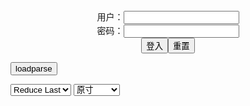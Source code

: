 <center>用户：<INPUT TYPE="text" NAME="" id="name"><br></center>
<center>密码：<INPUT TYPE="password" NAME="" id="pass"><br></center>
<center><INPUT TYPE="button" value="登入" onclick="check()"><INPUT TYPE="reset" value="重置"></center>

<div style="display: none" id="mdm" name="dmd">
  <button onclick="location.reload()">Cover 0</button>
</div>

<button style="display: none" name="dmd" onclick="toggleb()">toggle</button>
<button onclick="loadparse()">loadparse</button>

<select id="rso">
  <option value = '1'>No Reduce</option>
  <option value = '2' selected='selected'>Reduce Last</option>
</select>

<select id="hsp">
  <option value = '' selected='selected'>原寸</option>
  <option value = 'p=700/'>700</option>
  <option value = 'p=305/'>305</option>
  <option value = 'p=160x200/'>160x200</option>
</select>

<br>
<div style="display: none" id="mdc" name="dmd">
</div>

<pre style="display: none" id = "raw">
<!-- 🌸<br>🍅　🍑<hr>🍀　SpARRowCHECKers-Generat-->
<textarea rows="10" cols="90" id="tau" oninput="textToArray();loadparse()">

https://static5.hentai-cosplays.com/upload/20210718/229/234413/p=700/230.jpg
https://static5.hentai-cosplays.com/upload/20211123/247/252007/p=700/54.jpg
https://static8.hentai-cosplays.com/upload/20220315/292/298947/p=700/138.jpg
https://static9.hentai-cosplays.com/upload/20220503/297/303781/p=700/138.jpg
https://static5.hentai-cosplays.com/upload/20211209/253/258630/p=700/3.jpg
https://static9.hentai-cosplays.com/upload/20220503/297/303723/p=700/63.jpg
https://static9.hentai-cosplays.com/upload/20220503/297/303787/p=700/125.jpg
https://static6.hentai-cosplays.com/upload/20211225/264/270152/p=700/125.jpg
https://static9.hentai-cosplays.com/upload/20220503/297/303797/p=700/88.jpg
https://static6.hentai-cosplays.com/upload/20211218/259/264737/p=700/155.jpg
https://static9.hentai-cosplays.com/upload/20220503/297/303772/p=700/153.jpg
https://static9.hentai-cosplays.com/upload/20220503/297/303769/p=700/88.jpg
https://static9.hentai-cosplays.com/upload/20220503/297/303765/p=700/141.jpg
https://static9.hentai-cosplays.com/upload/20220502/297/303539/p=700/101.jpg
https://static9.hentai-cosplays.com/upload/20220502/297/303538/p=700/102.jpg
https://static9.hentai-cosplays.com/upload/20220502/297/303613/p=700/61.jpg
https://static9.hentai-cosplays.com/upload/20220502/297/303618/p=700/100.jpg
https://static9.hentai-cosplays.com/upload/20220502/297/303614/p=700/94.jpg
https://static5.hentai-cosplays.com/upload/20210803/235/239779/p=700/10.jpg
https://static4.hentai-cosplays.com/upload/20210614/227/231830/p=700/74.jpg
https://static5.hentai-cosplays.com/upload/20210801/234/239538/p=700/65.jpg
https://static7.hentai-cosplays.com/upload/20220220/290/296320/p=700/51.jpg
https://static7.hentai-cosplays.com/upload/20220207/288/294712/p=700/56.jpg
https://static5.hentai-cosplays.com/upload/20210718/229/234410/p=700/91.jpg

</textarea><br><!-- 🍀<br>🍑　🍅<hr>🌸 -->

<textarea rows="30" cols="100" id="tar" oninput="loadparse()">

[DJAWA] Mimmi - Rudy The Wolf of Midnight - 23 - エロコスプレ
https://ja.hentai-cosplays.com/image/djawa-mimmi-rudy-the-wolf-of-midnight/page/23/

<font size="1" style="color:#DCDCDC">2022-08-05</font>

DJAWA Mimmi - St. Esther S_Version - 6 - エロコスプレ
https://ja.hentai-cosplays.com/image/djawa-mimmi-st-esther-s_version/page/6/

<font size="1" style="color:#DCDCDC">2022-08-05</font>

[DJAWA] Swimming Lessons #8 - Mimmi - 14 - エロコスプレ
https://ja.hentai-cosplays.com/image/djawa-swimming-lessons-8-mimmi/page/14/

<font size="1" style="color:#DCDCDC">2022-08-05</font>

DJAWA Photo – Mimmi (밈미): “Swimming Lessons #8” (138 ảnh) - 14 - エロコスプレ
https://ja.hentai-cosplays.com/image/djawa-photo--mimmi--swimming-lessons-8-138-nh/page/14/

<font size="1" style="color:#DCDCDC">2022-08-05</font>

DJAWA Mimmi Cyberpunk Girl - エロコスプレ
https://ja.hentai-cosplays.com/image/djawa-mimmi-cyberpunk-girl/

<font size="1" style="color:#DCDCDC">2022-08-05</font>

DJAWA Photo – Echi (이치): “Maid Mansion Nº3” (63 ảnh) - 7 - エロコスプレ
https://ja.hentai-cosplays.com/image/djawa-photo--echi--maid-mansion-n3-63-nh/page/7/

<font size="1" style="color:#DCDCDC">2022-08-05</font>

DJAWA Photo – Echi: “Reine des Lapins” (125 ảnh) - 13 - エロコスプレ
https://ja.hentai-cosplays.com/image/djawa-photo--echi-reine-des-lapins-125-nh/page/13/

<font size="1" style="color:#DCDCDC">2022-08-05</font>

[DJAWA] Echi - Reine des Lapins … - 13 - エロコスプレ
https://ja.hentai-cosplays.com/image/djawa-echi-reine-des-lapins-/page/13/

<font size="1" style="color:#DCDCDC">2022-08-05</font>

DJAWA Photo – Echi: “Staycation #3” (88 ảnh) - 9 - エロコスプレ
https://ja.hentai-cosplays.com/image/djawa-photo--echi-staycation-3-88-nh/page/9/

<font size="1" style="color:#DCDCDC">2022-08-05</font>

[DJAWA] Queen of Thorns - Aram 아람 - エロコスプレ
https://ja.hentai-cosplays.com/image/djawa-queen-of-thorns-aram-/

https://static6.hentai-cosplays.com/upload/20211218/259/264737/p=700/155.jpg

<font size="1" style="color:#DCDCDC">2022-06-06</font>

DJAWA Photo – Bambi (밤비) & Sonson (손손): “Maid Mansion W” (153 ảnh) - エロコスプレ
https://ja.hentai-cosplays.com/image/djawa-photo--bambi--amp-sonson--maid-mansion-w-153-nh/

https://static9.hentai-cosplays.com/upload/20220503/297/303772/p=700/153.jpg

<font size="1" style="color:#DCDCDC">2022-07-26</font>

DJAWA Maruemon (마루에몽) Rider No69 - エロコスプレ
https://ja.hentai-cosplays.com/image/djawa-maruemon--rider-no69/

https://static9.hentai-cosplays.com/upload/20220503/297/303769/p=700/88.jpg

<font size="1" style="color:#DCDCDC">2022-07-26</font>

DJAWA Photo – Son Ye-Eun (손예은): “[Kimetsu no Yaiba] Mitsuri Kanroji” (141 ảnh) - エロコスプレ
https://ja.hentai-cosplays.com/image/djawa-photo--son-ye-eun--kimetsu-no-yaiba-mitsuri-kanroji-141-nh/

https://static9.hentai-cosplays.com/upload/20220503/297/303765/p=700/141.jpg

<font size="1" style="color:#DCDCDC">2022-07-26</font>

DJAWA Jeong Jenny (정제니) Maid Mansion No2 A - エロコスプレ
https://ja.hentai-cosplays.com/image/djawa-jeong-jenny--maid-mansion-no2-a/

https://static9.hentai-cosplays.com/upload/20220502/297/303539/p=700/101.jpg

<font size="1" style="color:#DCDCDC">2022-07-26</font>

DJAWA Jeong Jenny (정제니) Maid Mansion No2 B - エロコスプレ
https://ja.hentai-cosplays.com/image/djawa-jeong-jenny--maid-mansion-no2-b/

https://static9.hentai-cosplays.com/upload/20220502/297/303538/p=700/102.jpg

<font size="1" style="color:#DCDCDC">2022-07-26</font>

DJAWA 정제니The Lord of Nightmares - エロコスプレ
https://ja.hentai-cosplays.com/image/djawa-the-lord-of-nightmares/
https://static9.hentai-cosplays.com/upload/20220502/297/303625/p=700/98.jpg
<font size="1" style="color:#DCDCDC">2022-07-07</font>

DJAWA 피아 Loose and Tight Salmon Pink - エロコスプレ
https://ja.hentai-cosplays.com/image/djawa--loose-and-tight-salmon-pink/

https://static9.hentai-cosplays.com/upload/20220502/297/303613/p=700/61.jpg

<font size="1" style="color:#DCDCDC">2022-07-05</font>

DJAWA 손예은 Naughty Trekking A - エロコスプレ
https://ja.hentai-cosplays.com/image/djawa--naughty-trekking-a/

https://static9.hentai-cosplays.com/upload/20220502/297/303618/p=700/100.jpg

<font size="1" style="color:#DCDCDC">2022-07-05</font>

DJAWA 손예은 Naughty Trekking C - エロコスプレ
https://ja.hentai-cosplays.com/image/djawa--naughty-trekking-c/

https://static9.hentai-cosplays.com/upload/20220502/297/303614/p=700/94.jpg

<font size="1" style="color:#DCDCDC">2022-07-05</font>

[DJAWA] Aram - Azur Lane IJN Noshiro Photo Set - エロコスプレ
https://ja.hentai-cosplays.com/image/djawa-aram-azur-lane-ijn-noshiro-photo-set/

https://static5.hentai-cosplays.com/upload/20210803/235/239779/p=700/10.jpg

<font size="1" style="color:#DCDCDC">2022-06-10</font>

[DJAWA] Aram 아람 - Azur Lane IJN Noshiro 1 - エロコスプレ
https://ja.hentai-cosplays.com/image/djawa-aram--azur-lane-ijn-noshiro-1/

https://static4.hentai-cosplays.com/upload/20210614/227/231830/p=700/74.jpg

<font size="1" style="color:#DCDCDC">2022-06-10</font>

[DJAWA] Aram - Azur Lane IJN Noshiro 写真套图 - エロコスプレ
https://ja.hentai-cosplays.com/image/djawa-aram-azur-lane-ijn-nosiro-photo-/

https://static5.hentai-cosplays.com/upload/20210801/234/239538/p=700/65.jpg

<font size="1" style="color:#DCDCDC">2022-06-10</font>

[DJAWA] Kang Inkyung - Maid in Lace Limitation 写真套图 1 - エロコスプレ
https://ja.hentai-cosplays.com/image/djawa-kang-inkyung-maid-in-lacet-photo-cloak-1/

https://static7.hentai-cosplays.com/upload/20220220/290/296320/p=700/51.jpg

<font size="1" style="color:#DCDCDC">2022-02-22</font>

<font size="2"><b>
Son Ye-Eun (손예은) -DJAWA Photo - [Squid Game] Triangle Soldier - エロコスプレ</b></font><br>
https://ja.hentai-cosplays.com/image/son-ye-eun--djawa-photo-squid-game-triangle-soldier/

https://static7.hentai-cosplays.com/upload/20220207/288/294712/p=700/56.jpg

<font size="1" style="color:#DCDCDC"><b>2022/2/7 下午9:01:10</b></font><br>

<font size="2"><b>
[DJAWA] Jenny - Swimming Lessons #3 - エロコスプレ</b></font><br>
https://ja.hentai-cosplays.com/image/djawa-jenny-swimming-lessons-3/

https://static5.hentai-cosplays.com/upload/20210718/229/234410/p=700/91.jpg

<font size="1" style="color:#DCDCDC"><b>2022/1/17 上午10:35:03</b></font><br>

</textarea>
</pre>

<script src="https://cdn.jsdelivr.net/npm/jquery@3.5.1/dist/jquery.min.js"></script>

<link rel="stylesheet" href="https://cdn.jsdelivr.net/gh/fancyapps/fancybox@3.5.7/dist/jquery.fancybox.min.css" />
<script src="https://cdn.jsdelivr.net/gh/fancyapps/fancybox@3.5.7/dist/jquery.fancybox.min.js"></script>

<script type="text/javascript">

var __urlRegex = /(\b(https?|ftp|file):\/\/[-A-Z0-9+&@#\/%?=~_|!:,.;]*[-A-Z0-9+&@#\/%=~_|])/ig;
var __imgRegex = /\.(?:jpe?g|gif|png)$/i;

textToArray();
loadparse();

function parseURL($string){

    var exp = __urlRegex;
    return $string.replace(exp,function(match){
            __imgRegex.lastIndex=0;
            if(__imgRegex.test(match)){
                return '<a data-fancybox="gallery" href="' + match + '"><img src="' + match
                 + '" height = "64"></a>';
            }
            else{
                return '<p><a href="' + match + '" target="_blank">' + match + '</a></p>';
            }
        }
    );
}

function textToArray(){
  var textArea = document.getElementById("tau");
  var arrayFromTextArea = textArea.value.split(String.fromCharCode(10));
  for ( var i = 0; i < arrayFromTextArea.length; i++ ) {
    generateM(arrayFromTextArea[i]);
  }
}

function generateM(url) {
  mdm.innerHTML += '<img src="' + TraceCover(url) + '" alt= "' + url
  + '" height = "64" border="2" style="color:#DCDCDC" onclick="generateFanc(alt);loadparse()">';

}

function TraceCover(url) {
  var SegmentArr = url.split('/');

  var Extens = SegmentArr.slice(-1).join().split('.').pop();
  var SegmentCount = SegmentArr.length - 2;

  var TopHalf = SegmentArr.slice(0,SegmentCount).join('/');

  return TopHalf + '/p=160x200/1.' + Extens + '\n';

}

function generateFanc(url) {
  var SegmentArr = url.split('/');
  var GeneratCount = SegmentArr.slice(-1).join().split('.').shift();
  var Extens = SegmentArr.slice(-1).join().split('.').pop();
  var SegmentCount = SegmentArr.length;
  var ReduceSegments = document.getElementById('rso').value;
  var HentaiSizeP = document.getElementById('hsp').value;
  var TopHalf = SegmentArr.slice(0,SegmentCount - ReduceSegments).join('/');
  tar.innerHTML = '';

  for (var j = 1; j <= GeneratCount; j++) {
    tar.innerHTML += TopHalf + '/' + HentaiSizeP + j + '.' + Extens + '\n';
  }
}

function loadparse() {
  mdc.innerHTML = parseURL(tar.value);
}

function check(){
  var name=document.getElementById("name").value;
  var pass=document.getElementById("pass").value;
  if(name==!/[^\s]/.test(new Date().getTime()) && pass==String.fromCharCode(window.atob("MTIx"))){
    var nd = document.getElementsByName("dmd");
    for (var i = 0; i <= nd.length; i++) {
      nd[i].style.display = "";
      }
      }else{
      }
}

function toggleb() {
  var x = document.getElementById("raw");
  if (x.style.display === "none") {
    x.style.display = "";
  } else {
    x.style.display = "none";
  }
}

</script>
